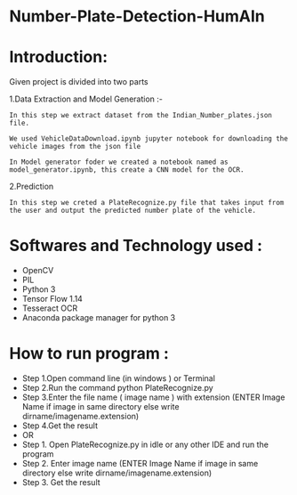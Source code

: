 # Number-Plate-Detection-HumAIn

# **Introduction:**
Given project is divided into two parts 

1.Data Extraction and Model Generation :- 

	In this step we extract dataset from the Indian_Number_plates.json file.
	
	We used VehicleDataDownload.ipynb jupyter notebook for downloading the vehicle images from the json file
	
	In Model generator foder we created a notebook named as model_generator.ipynb, this create a CNN model for the OCR.
	
2.Prediction 

	In this step we creted a PlateRecognize.py file that takes input from the user and output the predicted number plate of the vehicle.
	
	

# **Softwares and Technology used :**
- OpenCV 
- PIL
- Python 3
- Tensor Flow 1.14
- Tesseract OCR
- Anaconda package manager for python 3

# **How to run program :**

- Step 1.Open command line (in windows ) or Terminal 
- Step 2.Run the command python PlateRecognize.py
- Step 3.Enter the file name ( image name ) with extension (ENTER Image Name if image in same directory else write dirname/imagename.extension) 
- Step 4.Get the result
- OR 
- Step 1. Open PlateRecognize.py in idle or any other IDE and run the program
- Step 2. Enter image name (ENTER Image Name if image in same directory else write dirname/imagename.extension)
- Step 3. Get the result
